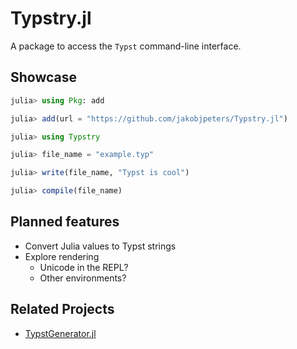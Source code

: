 
# Typstry.jl

A package to access the `Typst` command-line interface.

## Showcase

```julia
julia> using Pkg: add

julia> add(url = "https://github.com/jakobjpeters/Typstry.jl")

julia> using Typstry

julia> file_name = "example.typ"

julia> write(file_name, "Typst is cool")

julia> compile(file_name)
```

## Planned features

- Convert Julia values to Typst strings
- Explore rendering
    - Unicode in the REPL?
    - Other environments?

## Related Projects

- [TypstGenerator.jl](https://github.com/onecalfman/TypstGenerator.jl)
